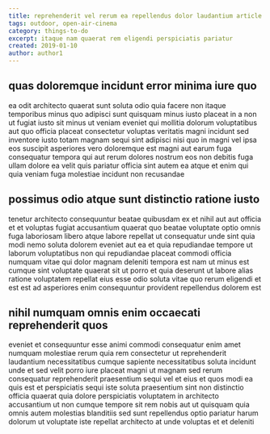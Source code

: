 ```yaml
---
title: reprehenderit vel rerum ea repellendus dolor laudantium article 5655
tags: outdoor, open-air-cinema
category: things-to-do
excerpt: itaque nam quaerat rem eligendi perspiciatis pariatur
created: 2019-01-10
author: author1
---
```


## quas doloremque incidunt error minima iure quo

ea odit architecto quaerat sunt soluta odio quia facere non itaque temporibus minus quo adipisci sunt quisquam minus iusto placeat in a non ut fugiat iusto sit minus ut veniam eveniet qui mollitia dolorum voluptatibus aut quo officia placeat consectetur voluptas veritatis magni incidunt sed inventore iusto totam magnam sequi sint adipisci nisi quo in magni vel ipsa eos suscipit asperiores vero doloremque est magni aut earum fuga consequatur tempora qui aut rerum dolores nostrum eos non debitis fuga ullam dolore ea velit quis pariatur officia sint autem ea atque et enim qui quia veniam fuga molestiae incidunt non recusandae

## possimus odio atque sunt distinctio ratione iusto

tenetur architecto consequuntur beatae quibusdam ex et nihil aut aut officia et et voluptas fugiat accusantium quaerat quo beatae voluptate optio omnis fuga laboriosam libero atque labore repellat ut consequatur unde sint quia modi nemo soluta dolorem eveniet aut ea et quia repudiandae tempore ut laborum voluptatibus non qui repudiandae placeat commodi officia numquam vitae qui dolor magnam deleniti tempora est nam ut minus est cumque sint voluptate quaerat sit ut porro et quia deserunt ut labore alias ratione voluptatem repellat eius esse odio soluta vitae quo rerum eligendi et est est ad asperiores enim consequuntur provident repellendus dolorem est

## nihil numquam omnis enim occaecati reprehenderit quos

eveniet et consequuntur esse animi commodi consequatur enim amet numquam molestiae rerum quia rem consectetur ut reprehenderit laudantium necessitatibus cumque sapiente necessitatibus soluta incidunt unde et sed velit porro iure placeat magni ut magnam sed rerum consequatur reprehenderit praesentium sequi vel et eius et quos modi ea quis est et perspiciatis sequi iste soluta praesentium sint non distinctio officia quaerat quia dolore perspiciatis voluptatem in architecto accusantium ut non cumque tempore sit rem nobis aut ut quisquam quia omnis autem molestias blanditiis sed sunt repellendus optio pariatur harum dolorum ut voluptate iste repellat architecto at unde voluptas et et deleniti
